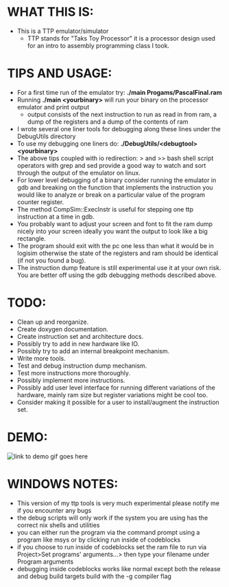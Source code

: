 # WHAT THIS IS:
* This is a TTP emulator/simulator
  * TTP stands for "Taks Toy Processor" it is a processor design used for an intro to assembly programming class I took.
# TIPS AND USAGE:
* For a first time run of the emulator try: __./main Progams/PascalFinal.ram__
* Running __./main &lt;yourbinary&gt;__ will run your binary on the processor emulator and print output
  * output consists of the next instruction to run as read in from ram, a dump of the registers and a dump of the contents of ram
* I wrote several one liner tools for debugging along these lines under the DebugUtils directory
* To use my debugging one liners do: __./DebugUtils/&lt;debugtool&gt; &lt;yourbinary&gt;__
* The above tips coupled with io redirection: > and >> bash shell script operators with grep and sed provide a good way to watch and sort through the output of the emulator on linux.
* For lower level debugging of a binary consider running the emulator in gdb and breaking on the function that implements the instruction you would like to analyze or break on a particular value of the program counter register.
* The method CompSim::ExecInstr is useful for stepping one ttp instruction at a time in gdb.
* You probably want to adjust your screen and font to fit the ram dump nicely into your screen ideally you want the output to look like a big rectangle.
* The program should exit with the pc one less than what it would be in logisim otherwise the state of the registers and ram should be identical (if not you found a bug).
* The instruction dump feature is still experimental use it at your own risk. You are better off using the gdb debugging methods described above.
# TODO:
* Clean up and reorganize.
* Create doxygen documentation.
* Create instruction set and architecture docs.
* Possibly try to add in new hardware like IO.
* Possibly try to add an internal breakpoint mechanism.
* Write more tools.
* Test and debug instruction dump mechanism.
* Test more instructions more thoroughly.
* Possibly implement more instructions.
* Possibly add user level interface for running different variations of the hardware, mainly ram size but register variations might be cool too.
* Consider making it possible for a user to install/augment the instruction set.

# DEMO:
![link to demo gif goes here](https://raw.githubusercontent.com/mehstruslehpy/Documents/master/C%2B%2B/TTPSim/TTPSimAndAsmDemo.gif)

# WINDOWS NOTES:
* This version of my ttp tools is very much experimental please notify me if you encounter any bugs
* the debug scripts will only work if the system you are using has the correct nix shells and utilities
* you can either run the program via the command prompt using a program like msys or by clicking run inside of codeblocks
* if you choose to run inside of codeblocks set the ram file to run via Project>Set programs' arguments...> then type your filename under Program arguments
* debugging inside codeblocks works like normal except both the release and debug build targets build with the -g compiler flag
